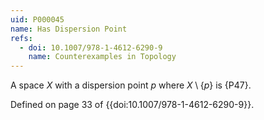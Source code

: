 ```yaml
---
uid: P000045
name: Has Dispersion Point
refs:
  - doi: 10.1007/978-1-4612-6290-9
    name: Counterexamples in Topology
---
```


A space $X$ with a dispersion point $p$ where $X \setminus \{p\}$ is {P47}.

Defined on page 33 of {{doi:10.1007/978-1-4612-6290-9}}.
